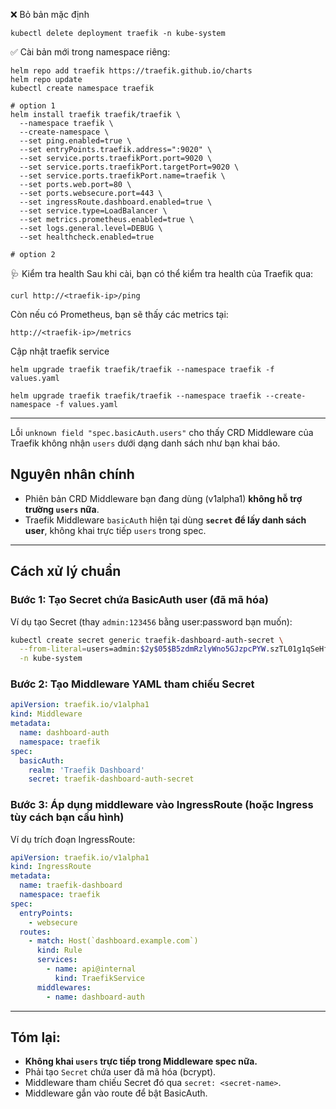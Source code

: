 ❌ Bỏ bản mặc định

```
kubectl delete deployment traefik -n kube-system
```

✅ Cài bản mới trong namespace riêng:

```
helm repo add traefik https://traefik.github.io/charts
helm repo update
kubectl create namespace traefik

# option 1
helm install traefik traefik/traefik \
  --namespace traefik \
  --create-namespace \
  --set ping.enabled=true \
  --set entryPoints.traefik.address=":9020" \
  --set service.ports.traefikPort.port=9020 \
  --set service.ports.traefikPort.targetPort=9020 \
  --set service.ports.traefikPort.name=traefik \
  --set ports.web.port=80 \
  --set ports.websecure.port=443 \
  --set ingressRoute.dashboard.enabled=true \
  --set service.type=LoadBalancer \
  --set metrics.prometheus.enabled=true \
  --set logs.general.level=DEBUG \
  --set healthcheck.enabled=true

# option 2
```

🩺 Kiểm tra health
Sau khi cài, bạn có thể kiểm tra health của Traefik qua:

```
curl http://<traefik-ip>/ping
```

Còn nếu có Prometheus, bạn sẽ thấy các metrics tại:

```
http://<traefik-ip>/metrics
```

Cập nhật traefik service

```
helm upgrade traefik traefik/traefik --namespace traefik -f values.yaml

helm upgrade traefik traefik/traefik --namespace traefik --create-namespace -f values.yaml

```

---

Lỗi `unknown field "spec.basicAuth.users"` cho thấy CRD Middleware của Traefik không nhận `users` dưới dạng danh sách như bạn khai báo.

## Nguyên nhân chính

- Phiên bản CRD Middleware bạn đang dùng (v1alpha1) **không hỗ trợ trường `users` nữa**.
- Traefik Middleware `basicAuth` hiện tại dùng **`secret` để lấy danh sách user**, không khai trực tiếp `users` trong spec.

---

## Cách xử lý chuẩn

### Bước 1: Tạo Secret chứa BasicAuth user (đã mã hóa)

Ví dụ tạo Secret (thay `admin:123456` bằng user\:password bạn muốn):

```bash
kubectl create secret generic traefik-dashboard-auth-secret \
  --from-literal=users=admin:$2y$05$B5zdmRzlyWno5GJzpcPYW.szTL01g1qSeHfIntrVn9ew.4qYuFcYG \
  -n kube-system
```

### Bước 2: Tạo Middleware YAML tham chiếu Secret

```yaml
apiVersion: traefik.io/v1alpha1
kind: Middleware
metadata:
  name: dashboard-auth
  namespace: traefik
spec:
  basicAuth:
    realm: 'Traefik Dashboard'
    secret: traefik-dashboard-auth-secret
```

### Bước 3: Áp dụng middleware vào IngressRoute (hoặc Ingress tùy cách bạn cấu hình)

Ví dụ trích đoạn IngressRoute:

```yaml
apiVersion: traefik.io/v1alpha1
kind: IngressRoute
metadata:
  name: traefik-dashboard
  namespace: traefik
spec:
  entryPoints:
    - websecure
  routes:
    - match: Host(`dashboard.example.com`)
      kind: Rule
      services:
        - name: api@internal
          kind: TraefikService
      middlewares:
        - name: dashboard-auth
```

---

## Tóm lại:

- **Không khai `users` trực tiếp trong Middleware spec nữa.**
- Phải tạo `Secret` chứa user đã mã hóa (bcrypt).
- Middleware tham chiếu Secret đó qua `secret: <secret-name>`.
- Middleware gắn vào route để bật BasicAuth.
